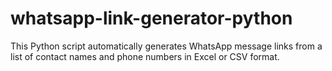 # whatsapp-link-generator-python
This Python script automatically generates WhatsApp message links from a list of contact names and phone numbers in Excel or CSV format.
